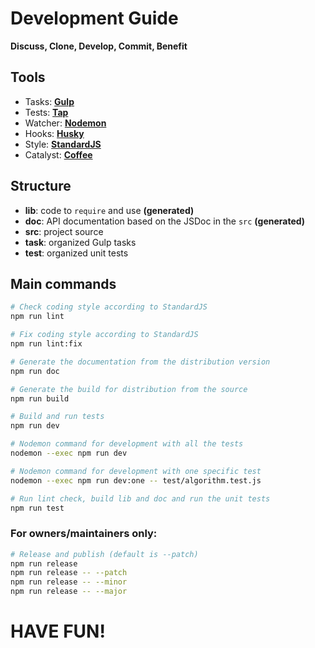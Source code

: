 # Development Guide

**Discuss, Clone, Develop, Commit, Benefit**

## Tools

 - Tasks: [**Gulp**][1]
 - Tests: [**Tap**][2]
 - Watcher: [**Nodemon**][3]
 - Hooks: [**Husky**][4] 
 - Style: [**StandardJS**][5]
 - Catalyst: [**Coffee**][6]

## Structure

 - **lib**: code to `require` and use **(generated)**
 - **doc**: API documentation based on the JSDoc in the `src` **(generated)** 
 - **src**: project source
 - **task**: organized Gulp tasks
 - **test**: organized unit tests

## Main commands

```bash
# Check coding style according to StandardJS
npm run lint

# Fix coding style according to StandardJS
npm run lint:fix

# Generate the documentation from the distribution version
npm run doc

# Generate the build for distribution from the source
npm run build

# Build and run tests
npm run dev

# Nodemon command for development with all the tests
nodemon --exec npm run dev

# Nodemon command for development with one specific test
nodemon --exec npm run dev:one -- test/algorithm.test.js

# Run lint check, build lib and doc and run the unit tests
npm run test
```

### For owners/maintainers only:

```bash
# Release and publish (default is --patch)
npm run release
npm run release -- --patch
npm run release -- --minor
npm run release -- --major
```

# HAVE FUN!


  [1]: https://gulpjs.com
  [2]: https://www.node-tap.org
  [3]: http://nodemon.io
  [4]: https://www.npmjs.com/package/husky
  [5]: https://standardjs.com
  [6]: https://twitter.com/richardszkcs/status/1006990821709766658
